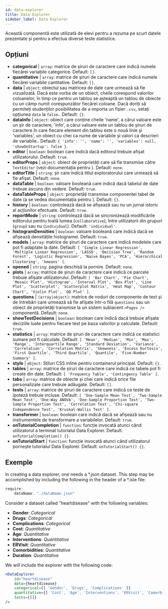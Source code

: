 ```yaml
---
id: data-explorer 
title: Data Explorer
sidebar_label: Data Explorer
---
```


Această componentă este utilizată de elevi pentru a rezuma pe scurt datele prezentate și pentru a efectua diverse teste statistice.

## Opțiuni

* __categorical__ | `array`: matrice de șiruri de caractere care indică numele fiecărei variabile categorice. Default: `[]`.
* __quantitative__ | `array`: matrice de șiruri de caractere care indică numele fiecărei variabile cantitative. Default: `[]`.
* __data__ | `object`: obiectul sau matricea de date care urmează să fie vizualizată. Dacă este vorba de un obiect, cheile corespund valorilor coloanelor, în timp ce pentru un tablou se așteaptă un tablou de obiecte cu un câmp numit corespunzător fiecărei coloane. Dacă doriți să permiteți studenților posibilitatea de a importa un fișier `.csv`, setați opțiunea `data` la `false`.. Default: `{}`.
* __dataInfo__ | `object`: obiect care conține cheile \'name\', a cărui valoare este un șir de caractere, \'info\', a cărui valoare este un tablou de șiruri de caractere în care fiecare element din tablou este o nouă linie și \'variables\', un obiect cu chei ca nume de variabile și valori ca descrieri de variabile.. Default: `{
  'info': '',
  'name': '',
  'variables': null,
  'showOnStartup': false
}`.
* __editor__ | `boolean`: boolean care indică dacă editorul trebuie afișat utilizatorului. Default: `true`.
* __editorProps__ | `object`: obiect de proprietăți care să fie transmise către `TextEditor` (vezi documentația pentru <TextEditor />). Default: `none`.
* __editorTitle__ | `string`: șir care indică titlul exploratorului care urmează să fie afișat. Default: `none`.
* __dataTable__ | `boolean`: valoare booleană care indică dacă tabelul de date trebuie ascuns din vedere. Default: `true`.
* __dataTableProps__ | `object`: proprietăți transmise componentei tabel de date (a se vedea documentația pentru <DataTable />). Default: `{}`.
* __history__ | `boolean`: controlează dacă se afișează sau nu un jurnal istoric al acțiunilor efectuate. Default: `true`.
* __reportMode__ | `string`: controlează dacă se sincronizează modificările editorului pentru toată lumea (`collaborative`), între utilizatorii din grupuri (`group`) sau nu (`individual`). Default: `'individual'`.
* __histogramDensities__ | `boolean`: valoare booleană care indică dacă se afișează densitățile histogramei. Default: `true`.
* __models__ | `array`: matrice de șiruri de caractere care indică modelele care pot fi adaptate la date. Default: `[
  'Simple Linear Regression',
  'Multiple Linear Regression',
  'LASSO',
  'Decision Tree',
  'Random Forest',
  'Logistic Regression',
  'Naive Bayes',
  'PCA',
  'Hierarchical Clustering',
  'kmeans'
]`.
* __opened__ | `string`: pagina deschisă la pornire. Default: `none`.
* __plots__ | `array`: matrice de șiruri de caractere care indică ce parcele trebuie afișate utilizatorului. Default: `[
  'Bar Chart',
  'Pie Chart',
  'Mosaic Plot',
  'Histogram',
  'Interval Plot',
  'Box Plot',
  'Line Plot',
  'Scatterplot',
  'Scatterplot Matrix',
  'Heat Map',
  'Contour Chart',
  'Violin Plot',
  'QQ Plot'
]`.
* __questions__ | `(array|object)`: matrice de noduri de componente de text și de întrebări care urmează să fie afișate într-o filă `questions` sau un obiect de proprietăți transmise la un sistem subiacent `<Pages />` componentă. Default: `none`.
* __showTestDecisions__ | `boolean`: boolean care indică dacă trebuie afișate deciziile luate pentru fiecare test pe baza valorilor p calculate. Default: `true`.
* __statistics__ | `array`: matrice de șiruri de caractere care indică ce statistici sumare pot fi calculate. Default: `[
  'Mean',
  'Median',
  'Min',
  'Max',
  'Range',
  'Interquartile Range',
  'Standard Deviation',
  'Variance',
  'Correlation',
  'Correlation Matrix',
  'Skewness',
  'Excess Kurtosis',
  'First Quartile',
  'Third Quartile',
  'Quantile',
  'Five-Number Summary'
]`.
* __style__ | `object`: Stiluri CSS inline pentru containerul principal. Default: `{}`.
* __tables__ | `array`: matrice de șiruri de caractere care indică ce tabele pot fi create din date. Default: `[
  'Frequency Table',
  'Contingency Table'
]`.
* __tabs__ | `array`: matrice de obiecte și chei care indică orice file personalizate care trebuie adăugate. Default: `[]`.
* __tests__ | `array`: matrice de șiruri de caractere care indică ce teste de ipoteză trebuie incluse. Default: `[
  'One-Sample Mean Test',
  'Two-Sample Mean Test',
  'One-Way ANOVA',
  'One-Sample Proportion Test',
  'Two-Sample Proportion Test',
  'Correlation Test',
  'Chi-square Independence Test',
  'Kruskal-Wallis Test'
]`.
* __transformer__ | `boolean`: boolean care indică dacă se afișează sau nu instrumentele de transformare a variabilelor. Default: `true`.
* __onTutorialCompletion__ | `function`: funcție invocată atunci când utilizatorul a terminat tutorialul Data Explorer. Default: `onTutorialCompletion() {}`.
* __onTutorialStart__ | `function`: funcție invocată atunci când utilizatorul pornește tutorialul Data Explorer. Default: `onTutorialStart() {}`.


## Exemple

In creating a data explorer, one needs a *.json dataset. This step may be accomplished by including the following in the header of a *.isle file:

```js
require:
    dataName: "./dataName.json"
```

Consider a dataset called "heartdisease" with the following variables:
* __Gender__: _Categorical_
* __Drugs__: _Categorical_
* __Complications__: _Categorical_
* __Cost__: _Quantitative_
* __Age__: _Quantitative_
* __Interventions__: _Quantitative_
* __ERVisit__: _Quantitative_
* __Comorbidities__: _Quantitative_
* __Duration__: _Quantitative_

We will include the explorer with the following code:

```jsx live
<DataExplorer 
    id="heartdisease"
    data={heartdisease} 
    categorical={[ 'Gender', 'Drugs', 'Complications' ]}
    quantitative={[ 'Cost', 'Age', 'Interventions', 'ERVisit', 'Comorbidities', 'Duration' ]}
    tests={[]}
/>
```



